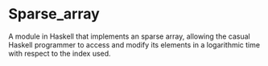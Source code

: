 # Sparse_array
A module in Haskell that implements an sparse array, allowing the casual Haskell programmer to access and modify its elements in a logarithmic time with respect to the index used.
